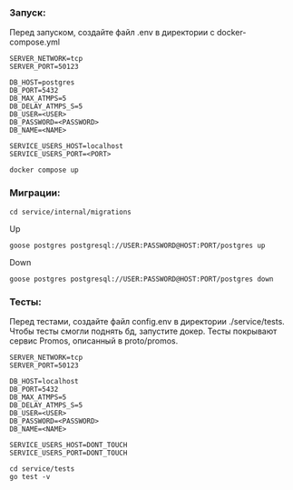 ### **Запуск**:
Перед запуском, создайте файл .env в директории с docker-compose.yml
```
SERVER_NETWORK=tcp
SERVER_PORT=50123

DB_HOST=postgres
DB_PORT=5432
DB_MAX_ATMPS=5
DB_DELAY_ATMPS_S=5
DB_USER=<USER>
DB_PASSWORD=<PASSWORD>
DB_NAME=<NAME>

SERVICE_USERS_HOST=localhost
SERVICE_USERS_PORT=<PORT>
```
```
docker compose up
```

### **Миграции**:
```
cd service/internal/migrations
```
Up
```
goose postgres postgresql://USER:PASSWORD@HOST:PORT/postgres up
```
Down
```
goose postgres postgresql://USER:PASSWORD@HOST:PORT/postgres down
```

### **Тесты**:
Перед тестами, создайте файл config.env в директории ./service/tests. Чтобы тесты смогли поднять бд, запустите докер. Тесты покрывают сервис Promos, описанный в proto/promos.
```
SERVER_NETWORK=tcp
SERVER_PORT=50123

DB_HOST=localhost
DB_PORT=5432
DB_MAX_ATMPS=5
DB_DELAY_ATMPS_S=5
DB_USER=<USER>
DB_PASSWORD=<PASSWORD>
DB_NAME=<NAME>

SERVICE_USERS_HOST=DONT_TOUCH
SERVICE_USERS_PORT=DONT_TOUCH
```
```
cd service/tests
go test -v
```

